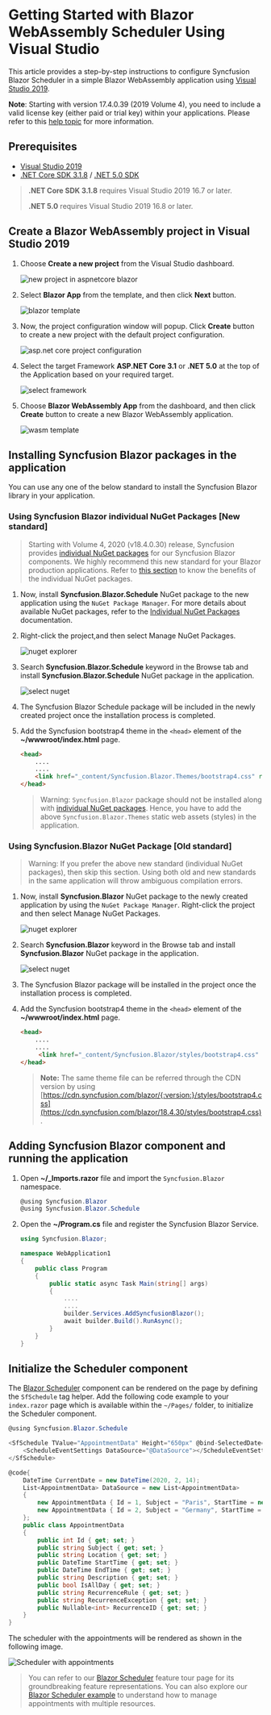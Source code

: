 # Getting Started with Blazor WebAssembly Scheduler Using Visual Studio

This article provides a step-by-step instructions to configure Syncfusion Blazor Scheduler in a simple Blazor WebAssembly application using [Visual Studio 2019](https://visualstudio.microsoft.com/vs/).

**Note**: Starting with version 17.4.0.39 (2019 Volume 4), you need to include a valid license key (either paid or trial key) within your applications. Please refer to this [help topic](https://help.syncfusion.com/common/essential-studio/licensing/license-key#blazor) for more information.

## Prerequisites

* [Visual Studio 2019](https://visualstudio.microsoft.com/vs/)
* [.NET Core SDK 3.1.8](https://dotnet.microsoft.com/download/dotnet-core/3.1) / [.NET 5.0 SDK](https://dotnet.microsoft.com/download/dotnet/5.0)

> **.NET Core SDK 3.1.8** requires Visual Studio 2019 16.7 or later.
>
> **.NET 5.0** requires Visual Studio 2019 16.8 or later.

## Create a Blazor WebAssembly project in Visual Studio 2019

1. Choose **Create a new project** from the Visual Studio dashboard.

    ![new project in aspnetcore blazor](../images/new-project.png)

2. Select **Blazor App** from the template, and then click **Next** button.

    ![blazor template](../images/blazor-template.png)

3. Now, the project configuration window will popup. Click **Create** button to create a new project with the default project configuration.

    ![asp.net core project configuration](../images/project-configuration.png)

4. Select the target Framework **ASP.NET Core 3.1** or **.NET 5.0** at the top of the Application based on your required target.

     ![select framework](../images/blazor-select-template.png)

5. Choose **Blazor WebAssembly App** from the dashboard, and then click **Create** button to create a new Blazor WebAssembly application.

    ![wasm template](../images/blazor-client-template.png)

## Installing Syncfusion Blazor packages in the application

You can use any one of the below standard to install the Syncfusion Blazor library in your application.

### Using Syncfusion Blazor individual NuGet Packages [New standard]

> Starting with Volume 4, 2020 (v18.4.0.30) release, Syncfusion provides [individual NuGet packages](https://blazor.syncfusion.com/documentation/nuget-packages/) for our Syncfusion Blazor components. We highly recommend this new standard for your Blazor production applications. Refer to [this section](https://blazor.syncfusion.com/documentation/nuget-packages/#benefits-of-using-individual-nuget-packages) to know the benefits of the individual NuGet packages.

1. Now, install **Syncfusion.Blazor.Schedule** NuGet package to the new application using the `NuGet Package Manager`. For more details about available NuGet packages, refer to the [Individual NuGet Packages](https://blazor.syncfusion.com/documentation/nuget-packages/) documentation.

2. Right-click the project,and then select Manage NuGet Packages.

    ![nuget explorer](../images/nuget-explorer.png)

3. Search **Syncfusion.Blazor.Schedule** keyword in the Browse tab and install **Syncfusion.Blazor.Schedule** NuGet package in the application.

    ![select nuget](../images/select-nuget-schedule-package.png)

4. The Syncfusion Blazor Schedule package will be included in the newly created project once the installation process is completed.

5. Add the Syncfusion bootstrap4 theme in the `<head>` element of the **~/wwwroot/index.html** page.

    ```html
    <head>
        ....
        ....
        <link href="_content/Syncfusion.Blazor.Themes/bootstrap4.css" rel="stylesheet" />
    </head>
    ```

    > Warning: `Syncfusion.Blazor` package should not be installed along with [individual NuGet packages](https://blazor.syncfusion.com/documentation/nuget-packages/). Hence, you have to add the above `Syncfusion.Blazor.Themes` static web assets (styles) in the application.

### Using Syncfusion.Blazor NuGet Package [Old standard]

> Warning: If you prefer the above new standard (individual NuGet packages), then skip this section. Using both old and new standards in the same application will throw ambiguous compilation errors.

1. Now, install **Syncfusion.Blazor** NuGet package to the newly created application by using the `NuGet Package Manager`. Right-click the project and then select Manage NuGet Packages.

    ![nuget explorer](../images/nuget-explorer.png)

2. Search **Syncfusion.Blazor** keyword in the Browse tab and install **Syncfusion.Blazor** NuGet package in the application.

    ![select nuget](../images/select-nuget-schedule-package.png)

3. The Syncfusion Blazor package will be installed in the project once the installation process is completed.

4. Add the Syncfusion bootstrap4 theme in the `<head>` element of the **~/wwwroot/index.html** page.

    ```html
    <head>
        ....
        ....
         <link href="_content/Syncfusion.Blazor/styles/bootstrap4.css" rel="stylesheet" />
    </head>
    ```
    > **Note:** The same theme file can be referred through the CDN version by using [https://cdn.syncfusion.com/blazor/{:version:}/styles/bootstrap4.css](https://cdn.syncfusion.com/blazor/18.4.30/styles/bootstrap4.css).

## Adding Syncfusion Blazor component and running the application

1. Open **~/_Imports.razor** file and import the `Syncfusion.Blazor` namespace.

    ```csharp
    @using Syncfusion.Blazor
    @using Syncfusion.Blazor.Schedule
    ```

2. Open the **~/Program.cs** file and register the Syncfusion Blazor Service.

    ```csharp
    using Syncfusion.Blazor;

    namespace WebApplication1
    {
        public class Program
        {
            public static async Task Main(string[] args)
            {
                ....
                ....
                builder.Services.AddSyncfusionBlazor();
                await builder.Build().RunAsync();
            }
        }
    }
    ```

## Initialize the Scheduler component

The [Blazor Scheduler](https://www.syncfusion.com/blazor-components/blazor-scheduler/) component can be rendered on the page by defining the `SfSchedule` tag helper. Add the following code example to your `index.razor` page which is available within the `~/Pages/` folder, to initialize the Scheduler component.

```csharp
@using Syncfusion.Blazor.Schedule

<SfSchedule TValue="AppointmentData" Height="650px" @bind-SelectedDate="@CurrentDate">
    <ScheduleEventSettings DataSource="@DataSource"></ScheduleEventSettings>
</SfSchedule>

@code{
    DateTime CurrentDate = new DateTime(2020, 2, 14);
    List<AppointmentData> DataSource = new List<AppointmentData>
    {
        new AppointmentData { Id = 1, Subject = "Paris", StartTime = new DateTime(2020, 2, 13, 10, 0, 0) , EndTime = new DateTime(2020, 2, 13, 12, 0, 0) },
        new AppointmentData { Id = 2, Subject = "Germany", StartTime = new DateTime(2020, 2, 15, 10, 0, 0) , EndTime = new DateTime(2020, 2, 15, 12, 0, 0) }
    };
    public class AppointmentData
    {
        public int Id { get; set; }
        public string Subject { get; set; }
        public string Location { get; set; }
        public DateTime StartTime { get; set; }
        public DateTime EndTime { get; set; }
        public string Description { get; set; }
        public bool IsAllDay { get; set; }
        public string RecurrenceRule { get; set; }
        public string RecurrenceException { get; set; }
        public Nullable<int> RecurrenceID { get; set; }
    }
}
```

The scheduler with the appointments will be rendered as shown in the following image.

![Scheduler with appointments](../images/appointments.png)

> You can refer to our [Blazor Scheduler](https://www.syncfusion.com/blazor-components/blazor-scheduler/) feature tour page for its groundbreaking feature representations. You can also explore our [Blazor Scheduler example](https://blazor.syncfusion.com/demos/scheduler/overview?theme=bootstrap4/) to understand how to manage appointments with multiple resources.
